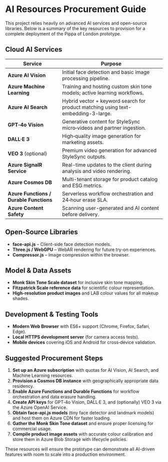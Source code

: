 # AI Resources Procurement Guide

This project relies heavily on advanced AI services and open-source libraries. Below is a summary of the key resources to provision for a complete deployment of the Pippa of London prototype.

## Cloud AI Services

| Service | Purpose |
| ------- | ------- |
| **Azure AI Vision** | Initial face detection and basic image processing pipeline. |
| **Azure Machine Learning** | Training and hosting custom skin tone models; active learning workflows. |
| **Azure AI Search** | Hybrid vector + keyword search for product matching using text-embedding-3-large. |
| **GPT‑4o Vision** | Generative content for StyleSync micro‑videos and partner ingestion. |
| **DALL·E 3** | High‑quality image generation for marketing assets. |
| **VEO 3** (optional) | Premium video generation for advanced StyleSync outputs. |
| **Azure SignalR Service** | Real-time updates to the client during analysis and video rendering. |
| **Azure Cosmos DB** | Multi-tenant storage for product catalog and ESG metrics. |
| **Azure Functions / Durable Functions** | Serverless workflow orchestration and 24‑hour erase SLA. |
| **Azure Content Safety** | Scanning user-generated and AI content before delivery. |

## Open-Source Libraries

- **face-api.js** – Client-side face detection models.
- **Three.js / WebGPU** – WebAR rendering for future try-on experiences.
- **Compressor.js** – Image compression within the browser.

## Model & Data Assets

- **Monk Skin Tone Scale dataset** for inclusive skin tone mapping.
- **Fitzpatrick Scale reference data** for scientific colour representation.
- **High‑resolution product images** and LAB colour values for all makeup shades.

## Development & Testing Tools

- **Modern Web Browser** with ES6+ support (Chrome, Firefox, Safari, Edge).
- **Local HTTPS development server** (for camera access tests).
- **Mobile devices** covering iOS and Android for cross‑device validation.

## Suggested Procurement Steps

1. **Set up an Azure subscription** with quotas for AI Vision, AI Search, and Machine Learning resources.
2. **Provision a Cosmos DB instance** with geographically appropriate data residency.
3. **Enable Azure Functions and Durable Functions** for workflow orchestration and data erasure handling.
4. **Create API keys** for GPT‑4o Vision, DALL·E 3, and (optionally) VEO 3 via the Azure OpenAI Service.
5. **Obtain face-api.js models** (tiny face detector and landmark models) and host them on Azure CDN for faster loading.
6. **Gather the Monk Skin Tone dataset** and ensure proper licensing for commercial usage.
7. **Compile product image assets** with accurate colour calibration and store them in Azure Blob Storage with lifecycle policies.

These resources will ensure the prototype can demonstrate all AI-driven features with room to scale into a production environment.
